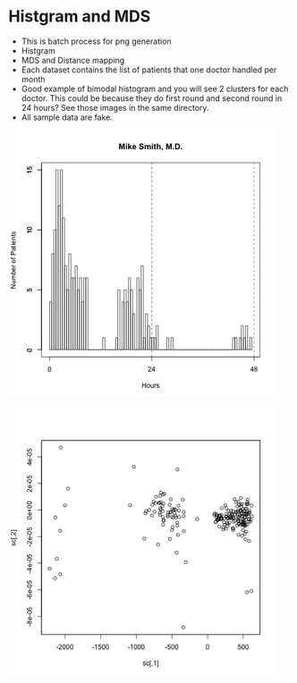 Histgram and MDS
=============================

* This is batch process for png generation
* Histgram
* MDS and Distance mapping
* Each dataset contains the list of patients that one doctor handled per month
* Good example of bimodal histogram and you will see 2 clusters for each doctor.
This could be because they do first round and second round in 24 hours? See those
images in the same directory.
* All sample data are fake.

![](https://raw.githubusercontent.com/kiichi/datasciencecoursera/master/prj/dist_hist/Mike%20Smith_hist.png)



![](https://raw.githubusercontent.com/kiichi/datasciencecoursera/master/prj/dist_hist/Mike%20Smith_mds.png)

